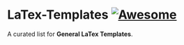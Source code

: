 # LaTex-Templates [![Awesome](https://awesome.re/badge.svg)](https://awesome.re)
A curated list for **General LaTex Templates**.
